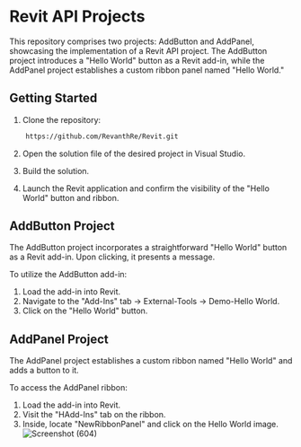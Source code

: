 # Revit API Projects

This repository comprises two projects: AddButton and AddPanel, showcasing the implementation of a Revit API project. The AddButton project introduces a "Hello World" button as a Revit add-in, while the AddPanel project establishes a custom ribbon panel named "Hello World."

## Getting Started

1. Clone the repository:
```bash
    https://github.com/RevanthRe/Revit.git
```

2. Open the solution file of the desired project in Visual Studio.

3. Build the solution.

4. Launch the Revit application and confirm the visibility of the "Hello World" button and ribbon.

## AddButton Project

The AddButton project incorporates a straightforward "Hello World" button as a Revit add-in. Upon clicking, it presents a message.

To utilize the AddButton add-in:
1. Load the add-in into Revit.
2. Navigate to the "Add-Ins" tab -> External-Tools -> Demo-Hello World.
3. Click on the "Hello World" button.

## AddPanel Project

The AddPanel project establishes a custom ribbon named "Hello World" and adds a button to it.

To access the AddPanel ribbon:
1. Load the add-in into Revit.
2. Visit the "HAdd-Ins" tab on the ribbon.
3. Inside, locate "NewRibbonPanel" and click on the Hello World image.
![Screenshot (604)](https://github.com/RevanthRe/Revit/assets/149352194/34f2980a-29bf-40c7-9027-1623f2d912de)
